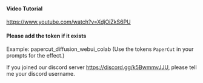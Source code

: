 #### Video Tutorial
https://www.youtube.com/watch?v=XdjOiZkS6PU

#### Please add the token if it exists
Example: papercut_diffusion_webui_colab (Use the tokens `PaperCut` in your prompts for the effect.)

If you joined our discord server https://discord.gg/k5BwmmvJJU, please tell me your discord username.